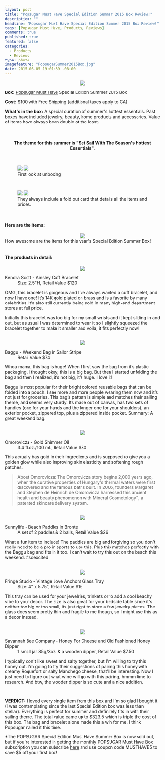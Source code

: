 ```yaml
---
layout: post
title: "Popsugar Must Have Special Edition Summer 2015 Box Review!"
description: ""
headline: "Popsugar Must Have Special Edition Summer 2015 Box Review!"
tags: [Popsugar Must Have, Products, Reviews]
comments: true
published: true
featured: false
categories: 
  - Products
  - Reviews
type: photo
imagefeature: "PopsugarSummer2015Box.jpg"
date: 2015-06-05 19:01:39 -08:00
---
```


<center><img src='/images/PopsugarSummer2015Box.jpg'></center>
<p><b>Box:</b> <a href="http://http://popsu.gr/vdrb">Popsugar Must Have</a> Special Edition Summer 2015 Box</p>
<p><b>Cost:</b> $100 with Free Shipping (additional taxes apply to CA)</p>
<p><b>What's in the box:</b> A special curation of summer's hottest essentials. Past boxes have included jewelry, beauty, home products and accessories. Value of items have always been double at the least.</p>
<br>

<center><H4>The theme for this summer is "Set Sail With The Season's Hottest Essentials".</H4></center>
<br>

<figure class="half">
      <img src='/images/PopsugarSummer2015OpenBox.jpg'>
      <img src='/images/PopsugarSummer2015OpenBox2.jpg'>
      <figcaption>First look at unboxing</figcaption>
</figure>

<br>

<figure class="half">
        <img src='/images/PopsugarSummer2015Info2.jpg'>
        <img src='/images/PopsugarSummer2015Info.jpg'>
        <figcaption>They always include a fold out card that details all the items and prices.</figcaption>
</figure>
<br>

<H4>Here are the items:</H4>
<center><img src='/images/PopsugarSummer2015Collage.jpg'></center>
<figcaption>How awesome are the items for this year's Special Edition Summer Box!</figcaption>

<br>

<H4>The products in detail:</H4>
<center><img src='/images/PopsugarSummer2015Bracelet.jpg'></center>
<DL>
<DT>Kendra Scott - Ainsley Cuff Bracelet</DT>
<DD>Size: 2.5"H, Retail Value $120</DD>
</DL>

<p>OMG, this bracelet is gorgeous and I’ve always wanted a cuff bracelet, and now I have one! It’s 14K gold plated on brass and is a favorite by many celebrities. It’s also still currently being sold in many high-end department stores at full price.</p>

<p>Initially this bracelet was too big for my small wrists and it kept sliding in and out, but as usual I was determined to wear it so I slightly squeezed the bracelet together to make it smaller and voila, it fits perfectly now!</p>

<br>

<center><img src='/images/PopsugarSummer2015Bag.jpg'></center>
<DL>
<DT>Baggu - Weekend Bag in Sailor Stripe</DT>
<DD>Retail Value $74</DD>
</DL>

<p>Whoa mama, this bag is huge! When I first saw the bag from it’s plastic packaging, I thought okay, this is a big bag. But then I started unfolding the bag and then I realized, it’s not big, it’s huge. I love it!</p>

<p>Baggu is most popular for their bright colored reusable bags that can be folded into a pouch. I see more and more people wearing them now and it’s not just for groceries. This bag’s pattern is simple and matches their sailing theme, and seems very sturdy. Its made out of canvas, has two sets of handles (one for your hands and the longer one for your shoulders), an exterior pocket, zippered top, plus a zippered inside pocket. Summary: A great weekend bag.</p>

<br>

<center><img src='/images/PopsugarSummer2015Oil.jpg'></center>
<DL>
<DT>Omorovicza - Gold Shimmer Oil</DT>
<DD>3.4 fl.oz./100 ml., Retail Value $80</DD>
</DL>

<p>This actually has gold in their ingredients and is supposed to give you a golden glow while also improving skin elasticity and softening rough patches.</p>

<blockquote>
  About Omorovicza:
  The Omorovicza story begins 2,000 years ago, when the curative properties of Hungary's thermal waters were first discovered     and the famous baths built. In 2006, founders Margaret and Stephen de Heinrich de Omorovicza harnessed this ancient health and   beauty phenomenon with Mineral Cosmetology™, a patented skincare delivery system.
</blockquote>

<br>

<center><img src='/images/PopsugarSummer2015Paddles.jpg'></center>
<DL>
<DT>Sunnylife - Beach Paddles in Bronte</DT>
<DD>A set of 2 paddles & 2 balls, Retail Value $26</DD>
</DL>

<p>What a fun item to include! The paddles are big and forgiving so you don't really need to be a pro in sports to use this. Plus this matches perfectly with the Baggu bag and fits in it too. I can't wait to try this out on the beach this weekend. #soexcited</p>

<br>

<center><img src='/images/PopsugarSummer2015Tray.jpg'></center>
<DL>
<DT>Fringe Studio - Vintage Love Anchors Glass Tray</DT>
<DD>Size: 4" x 5.75", Retail Value $16</DD>
</DL>

<p>This tray can be used for your jewelries, trinkets or to add a cool beachy vibe to your decor. The size is also great for your bedside table since it's neither too big or too small, its just right to store a few jewelry pieces. The glass does seem pretty thin and fragile to me though, so I might use this as a decor instead.</p>

<br>

<center><img src='/images/PopsugarSummer2015Honey.jpg'></center>
<DL>
<DT>Savannah Bee Company - Honey For Cheese and Old Fashioned Honey Dipper</DT>
<DD>1 small jar 85g/3oz. & a wooden dipper, Retail Value $7.50</DD>
</DL>

<p>I typically don't like sweet and salty together, but I'm willing to try this honey out. I'm going to try their suggestions of pairing this honey with creamy Roquefort or salty Manchego cheese, that'll be interesting. Now I just need to figure out what wine will go with this pairing, hmmm time to research. And btw, the wooder dipper is so cute and a nice addition.</p>

<br>

<p><b>VERDICT:</b> I loved every single item from this box and I'm so glad I bought it (I was contemplating since the last Special Edition box was less than stellar). Everything is perfect for summer and definitely fits in with their sailing theme. The total value came up to $323.5 which is triple the cost of this box. The bag and bracelet alone made this a win for me. I think Popsugar nailed it this time.</p>

*The POPSUGAR Special Edition Must Have Summer Box is now sold out, but if you're interested in getting the monthly POPSUGAR Must Have Box subscription you can subscribe <a href="http://http://popsu.gr/vdrb">here</a> and use coupon code MUSTHAVE5 to save $5 off your first box!
